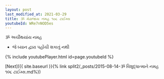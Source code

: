 ```yaml
---
layout: post
last_modified_at: 2021-03-29
title: ૐ મેઢાજાય નમહ ૧૦૮ ટાઈમ્સ
youtubeId: WRe7nNOD5es
---
```

 
 
 ૐ અચીંથયાંય નમહ  
 
 -  જે ધ્યાન દ્વારા પહોંચી શકાતું નથી 
 
  
 
  
 
 
 
 
 
 


{% include youtubePlayer.html id=page.youtubeId %}
 
[Next]({{ site.baseurl }}{% link  split2/_posts/2015-08-14-ૐ વિશુદ્ધાત્માને નમહ  ૧૦૮ ટાઈમ્સ.md%})
 
